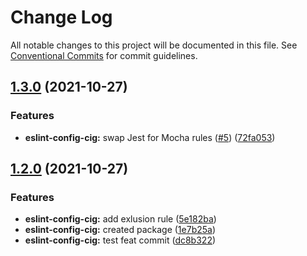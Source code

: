 # Change Log

All notable changes to this project will be documented in this file. See
[Conventional Commits](https://conventionalcommits.org) for commit guidelines.

## [1.3.0](https://github.com/itcig/eslint-config-cig/compare/@itcig/eslint-config-cig@1.2.0...@itcig/eslint-config-cig@1.3.0) (2021-10-27)

### Features

- **eslint-config-cig:** swap Jest for Mocha rules
  ([#5](https://github.com/itcig/eslint-config-cig/issues/5))
  ([72fa053](https://github.com/itcig/eslint-config-cig/commit/72fa053df82989ac8f37b930d2aac75b1998d5b2))

## [1.2.0](https://github.com/itcig/eslint-config-cig/compare/@itcig/eslint-config-cig@1.2.0...@itcig/eslint-config-cig@1.2.0) (2021-10-27)

### Features

- **eslint-config-cig:** add exlusion rule
  ([5e182ba](https://github.com/itcig/eslint-config-cig/commit/5e182baf2316ea154b8c5a5a7e60bf3bb329b313))
- **eslint-config-cig:** created package
  ([1e7b25a](https://github.com/itcig/eslint-config-cig/commit/1e7b25a381b1da407598a7165b239131fb663f46))
- **eslint-config-cig:** test feat commit
  ([dc8b322](https://github.com/itcig/eslint-config-cig/commit/dc8b3222d7b4e94df45e1a62a22e91b09816a8ef))
